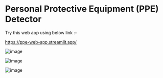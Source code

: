 # Personal Protective Equipment (PPE) Detector

Try this web app using below link :- 
<br>

https://ppe-web-app.streamlit.app/

![image](https://github.com/user-attachments/assets/8ce1de43-bbc9-4bb0-82b8-e4258ceaa6e4)



![image](https://github.com/user-attachments/assets/76bd18fa-b94f-4fdb-ad68-20e15df0ae48)

![image](https://github.com/user-attachments/assets/9566ddf1-9de6-4a68-b40f-06c9174d53f7)
